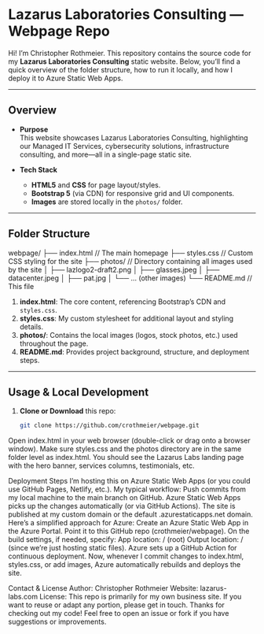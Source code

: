 # Lazarus Laboratories Consulting — Webpage Repo
Hi! I’m Christopher Rothmeier. This repository contains the source code for my **Lazarus Laboratories Consulting** static website. Below, you’ll find a quick overview of the folder structure, how to run it locally, and how I deploy it to Azure Static Web Apps.

---

## Overview

- **Purpose**  
  This website showcases Lazarus Laboratories Consulting, highlighting our Managed IT Services, cybersecurity solutions, infrastructure consulting, and more—all in a single-page static site.

- **Tech Stack**  
  - **HTML5** and **CSS** for page layout/styles.
  - **Bootstrap 5** (via CDN) for responsive grid and UI components.
  - **Images** are stored locally in the `photos/` folder.

---

## Folder Structure

webpage/ ├── index.html // The main homepage ├── styles.css // Custom CSS styling for the site ├── photos/ // Directory containing all images used by the site │ ├── lazlogo2-draft2.png │ ├── glasses.jpeg │ ├── datacenter.jpeg │ ├── pat.jpg │ └── ... (other images) └── README.md // This file
1. **index.html**: The core content, referencing Bootstrap’s CDN and `styles.css`.
2. **styles.css**: My custom stylesheet for additional layout and styling details.
3. **photos/**: Contains the local images (logos, stock photos, etc.) used throughout the page.
4. **README.md**: Provides project background, structure, and deployment steps.

---

## Usage & Local Development

1. **Clone or Download** this repo:
   ```bash
   git clone https://github.com/crothmeier/webpage.git
Open index.html in your web browser (double-click or drag onto a browser window).
Make sure styles.css and the photos directory are in the same folder level as index.html.
You should see the Lazarus Labs landing page with the hero banner, services columns, testimonials, etc.

Deployment Steps
I’m hosting this on Azure Static Web Apps (or you could use GitHub Pages, Netlify, etc.). My typical workflow:
Push commits from my local machine to the main branch on GitHub.
Azure Static Web Apps picks up the changes automatically (or via GitHub Actions).
The site is published at my custom domain or the default .azurestaticapps.net domain.
Here’s a simplified approach for Azure:
Create an Azure Static Web App in the Azure Portal.
Point it to this GitHub repo (crothmeier/webpage).
On the build settings, if needed, specify:
App location: / (root)
Output location: / (since we’re just hosting static files).
Azure sets up a GitHub Action for continuous deployment.
Now, whenever I commit changes to index.html, styles.css, or add images, Azure automatically rebuilds and deploys the site.

Contact & License
Author: Christopher Rothmeier
Website: lazarus-labs.com
License: This repo is primarily for my own business site. If you want to reuse or adapt any portion, please get in touch.
Thanks for checking out my code! Feel free to open an issue or fork if you have suggestions or improvements.

